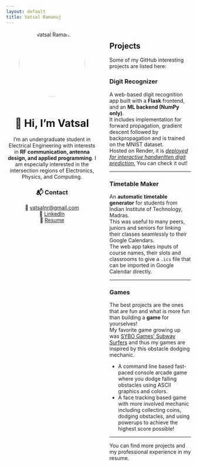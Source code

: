 ```yaml
---
layout: default
title: Vatsal Ramanuj
---
```


<div style="display: flex; gap: 2rem; align-items: flex-start;">

  <!-- Side Panel -->
  <div style="flex: 0 0 250px; text-align: center;">

  <!-- Profile Photo -->
  <img src="/assets/images/profile.jpg" alt="Vatsal Ramanuj" style="border-radius: 50%; width: 180px; height: 180px; object-fit: cover; margin-bottom: 1rem;">

  <!-- Intro -->
  <h1>👋 Hi, I’m Vatsal</h1>
  <p>
  I’m an undergraduate student in Electrical Engineering with interests in <b>RF communication, antenna design, and applied programming</b>.  
  I am especially interested in the intersection regions of Electronics, Physics, and Computing.
  </p>

  <!-- Contact Info -->
  <h3>📬 Contact</h3>
  <p>
  📧 <a href="mailto:vatsalnr@gmail.com">vatsalnr@gmail.com</a><br>
  💼 <a href="https://www.linkedin.com/in/vatsalramanuj/">LinkedIn</a><br>
  📄 <a href="/assets/resume.pdf">Resume</a>
  </p>

  </div>

  <!-- Main Content -->
  <div style="flex: 1;">

  ## Projects
  Some of my GitHub interesting projects are listed here:

  ### Digit Recognizer
  A web-based digit recognition app built with a **Flask** frontend, and an **ML backend (NumPy only)**.  
  It includes implementation for forward propagation, gradient descent followed by backpropagation and is trained on the MNIST dataset.  
  Hosted on Render, it is *[deployed for interactive handwritten digit prediction.](https://digitrecognizer-o7lh.onrender.com/)* You can check it out!

  ---

  ### Timetable Maker
  An **automatic timetable generator** for students from Indian Institute of Technology, Madras.  
  This was useful to many peers, juniors and seniors for linking their classes seamlessly to their Google Calendars.  
  The web app takes inputs of course names, their slots and classrooms to give a `.ics` file that can be imported in Google Calendar directly.  

  ---

  ### Games
  The best projects are the ones that are fun and what is more fun than building a **game** for yourselves!  
  My favorite game growing up was [SYBO Games' Subway Surfers](https://play.google.com/store/apps/details?id=com.kiloo.subwaysurf&hl=en_IN&pli=1) and thus my games are inspired by this obstacle dodging mechanic.  

  - A command line based fast-paced console arcade game where you dodge falling obstacles using ASCII graphics and colors.  
  - A face tracking based game with more involved mechanic including collecting coins, dodging obstacles, and using powerups to achieve the highest score possible!

  ---

  You can find more projects and my professional experience in my resume.

  </div>
</div>
